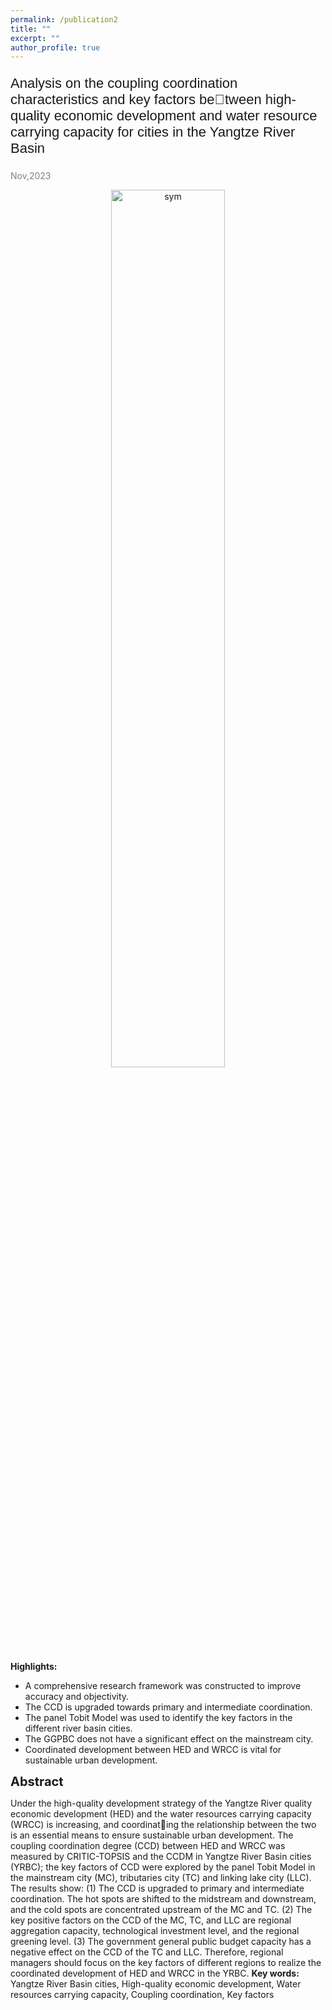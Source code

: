 ```yaml
---
permalink: /publication2
title: ""
excerpt: ""
author_profile: true
---
```


<p style="font-family: 'Arial', sans-serif; font-size: 22px;">Analysis on the coupling coordination characteristics and key factors between high-quality economic development and water resource carrying capacity 
for cities in the Yangtze River Basin</p>

<span style="color: grey;">Nov,2023</span>

<div align="center">
  <img src='images/highQ.jpg' alt="sym" width="60%">
</div>

**Highlights:** 
- A comprehensive research framework was constructed to improve accuracy and 
objectivity.
- The CCD is upgraded towards primary and intermediate coordination.
- The panel Tobit Model was used to identify the key factors in the different river 
basin cities.
- The GGPBC does not have a significant effect on the mainstream city.
- Coordinated development between HED and WRCC is vital for sustainable urban 
development.

<span style="font-size:20px;">**Abstract**</span>

Under the high-quality development strategy of the Yangtze River 
quality economic development 
(HED) and the water resources carrying capacity (WRCC) is increasing, and coordinating the relationship between the two is an essential means to ensure sustainable urban 
development. The coupling coordination degree (CCD) between HED and WRCC was 
measured by CRITIC-TOPSIS and the CCDM in Yangtze River Basin cities (YRBC); 
the key factors of CCD were explored by the panel Tobit Model in the mainstream city 
(MC), tributaries city (TC) and linking lake city (LLC). The results show: (1) The CCD 
is upgraded to primary and intermediate coordination. The hot spots are shifted to the 
midstream and downstream, and the cold spots are concentrated upstream of the MC 
and TC. (2) The key positive factors on the CCD of the MC, TC, and LLC are regional 
aggregation capacity, technological investment level, and the regional greening level. 
(3) The government general public budget capacity has a negative effect on the CCD 
of the TC and LLC. Therefore, regional managers should focus on the key factors of 
different regions to realize the coordinated development of HED and WRCC in the 
YRBC.
**Key words:** Yangtze River Basin cities, High-quality economic development, 
Water resources carrying capacity, Coupling coordination, Key factors
